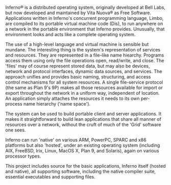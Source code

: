 Inferno® is a distributed operating system, originally developed at Bell Labs, but now developed and maintained by Vita Nuova® as Free Software.  Applications written in Inferno's concurrent programming language, Limbo, are compiled to its portable virtual machine code (Dis), to run anywhere on a network in the portable environment that Inferno provides.  Unusually, that environment looks and acts like a complete operating system.

The use of a high-level language and virtual machine is sensible but mundane. The interesting thing is the system's representation of services and resources.  They are represented in a file-like name hiearchy.  Programs access them using only the file operations open, read/write, and close.  The 'files' may of course represent stored data, but may also be devices, network and protocol interfaces, dynamic data sources, and services.  The approach unifies and provides basic naming, structuring, and access control mechanisms for all system resources.  A single file-service protocol (the same as Plan 9's 9P) makes all those resources available for import or export throughout the network in a uniform way, independent of location. An application simply attaches the resources it needs to its own per-process name hierarchy ('name space').

The system can be used to build portable client and server applications. It makes it straightforward to build lean applications that share all manner of resources over a network, without the cruft of much of the 'Grid' software one sees.

Inferno can run 'native' on various ARM, PowerPC, SPARC and x86 platforms but also 'hosted', under an existing operating system (including AIX, FreeBSD, Irix, Linux, MacOS X, Plan 9, and Solaris), again on various processor types.

This project includes source for the basic applications, Inferno itself (hosted and native), all supporting software, including the native compiler suite, essential executables and supporting files.
